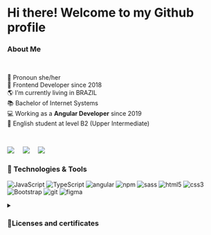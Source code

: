 # Hi there! Welcome to my Github profile
### About Me

 <br/> 

🦄 Pronoun she/her <br/>
🐣 Frontend Developer since 2018 <br/>
🌎 I’m currently living in BRAZIL <br/>
📚 Bachelor of Internet Systems <br/>
💻 Working as a <b>Angular Developer</b> since 2019<br/>
🌱 English student at level B2 (Upper Intermediate) <br/>

 <br/>
 
   <a href="mailto:amanda.werner.aw@gmail.com?subject=Olá%20Bruno%20Tacca"><img src="https://img.shields.io/badge/gmail-%23D14836.svg?&style=for-the-badge&logo=gmail&logoColor=white" /></a>&nbsp;&nbsp;&nbsp;&nbsp;
  <a href="https://www.instagram.com/aawrnr/"><img src="https://img.shields.io/badge/instagram-%23dc2743.svg?&style=for-the-badge&logo=instagram&logoColor=white" /></a>&nbsp;&nbsp;&nbsp;&nbsp;
  <a href="https://www.linkedin.com/in/amandawerner/"><img src="https://img.shields.io/badge/linkedin-%230077B5.svg?&style=for-the-badge&logo=linkedin&logoColor=white" /></a>&nbsp;&nbsp;&nbsp;&nbsp;

### 🚀 Technologies & Tools
![JavaScript](https://img.shields.io/badge/JavaScript-F7DF1E?style=fat-square&logo=javascript&logoColor=black)
![TypeScript](https://img.shields.io/badge/TypeScript-007ACC?style=fat-square&logo=typescript&logoColor=white)
![angular](https://img.shields.io/badge/Angular-DD0031?style=fat-square&logo=angular&logoColor=white)
![npm](https://img.shields.io/badge/npm-CB3837?style=fat-square&logo=npm&logoColor=white)
![sass](https://img.shields.io/badge/Sass-CC6699?style=fat-square&logo=sass&logoColor=white)
![html5](https://img.shields.io/badge/HTML5-E34F26?style=fat-square&logo=html5&logoColor=white)
![css3](https://img.shields.io/badge/CSS3-1572B6?style=fat-square&logo=css3&logoColor=white)
![Bootstrap](https://img.shields.io/badge/Bootstrap-563D7C?style=fat-square&logo=bootstrap&logoColor=white)
![git](https://img.shields.io/badge/Git-F05032?style=fat-square&logo=git&logoColor=white)
![figma](https://img.shields.io/badge/Figma-F24E1E?style=fat-square&logo=figma&logoColor=white)


<details>
 <summary> <h3>🌱Licenses and certificates</h3></summary>

<small><a href="https://cursos.alura.com.br/certificate/d6004bfb-7252-4102-9dc5-b4d63da09c4e">Angular - Boas práticas em arquitetura e formulários</a></small></br>
 <small><a href="https://www.udemy.com/certificate/UC-61564cfa-c4bc-487b-a189-a519366894ef/">Angular - The Complete Guide (2020 Edition)</a></small></br>
 <small><a href="https://www.freecodecamp.org/certification/aawerner/responsive-web-design">Responsive Web Design</a></small></br>
 <small><a href="https://cursos.alura.com.br/certificate/8b2e7e44-c3b3-4759-9888-b0ab4451e492">Acessibilidade Web</a></small></br>
 <small><a href="https://cursos.alura.com.br/certificate/dd5851c9-1768-4133-aeb7-e2638b32b00a">Arquitetura CSS</a></small></br>
 <small><a href="https://cursos.alura.com.br/certificate/9fa840f9-9293-44c2-a467-1e05a6a119be">Angular Fundamentos</a></small></br>
 <small><a href="https://cursos.alura.com.br/user/amanda-werner/course/css-grid-layout/certificate">CSS Grid</a></small></br>
 <small><a href="https://cursos.alura.com.br/user/amanda-werner/course/sass/certificate">Sass e Compass</a></small></br>
<small><a href="https://cursos.alura.com.br/user/amanda-werner/course/sass/certificate">Sass e Compass</a></small></br>
<small><a href="https://cursos.alura.com.br/certificate/amanda-werner/bootstrap-criacao-single-page-responsiva">BOOTSTRAP: Criação de uma Single-Page responsiva</a></small></br>
<small><a href="https://cursos.alura.com.br/certificate/amanda-werner/posicione-elementos-com-flexbox">Flexbox </a></small> </br>
<small><a href="https://cursos.alura.com.br/certificate/amanda-werner/git">Git </a></small> </br>
<small><a href="https://cursos.alura.com.br/user/amanda-werner/course/http-fundamentos/certificate">HTTP</a></small></br>
<small><a href="https://cursos.alura.com.br/user/amanda-werner/course/chrome-devtools/certificate">CHROME DEVTOOLS</a></small></br>
<small><a href="https://cursos.alura.com.br/user/amanda-werner/course/html5-css3-avancando-css/certificate">HTML5 e CSS3 4 </a></small> </br>
<small><a href="https://cursos.alura.com.br/user/amanda-werner/course/html5-css3-formularios-tabelas/certificate">HTML5 e CSS3 3 </a></small> </br>
<small><a href="https://cursos.alura.com.br/certificate/amanda-werner/avancando-html-css">HTML5 e CSS3 2 </a></small> </br>
<small><a href="https://cursos.alura.com.br/certificate/amanda-werner/introducao-html-css">HTML5 e CSS3 1 </a></small> </br>
<small><a href="https://cursos.alura.com.br/user/amanda-werner/course/javascript-programando-na-linguagem-web/certificate">Javascript</a></small></br>
<small><a href="https://cursos.alura.com.br/user/amanda-werner/course/web-design-responsivo/certificate">Web Design Responsivo</a></small></br> 
</details>


